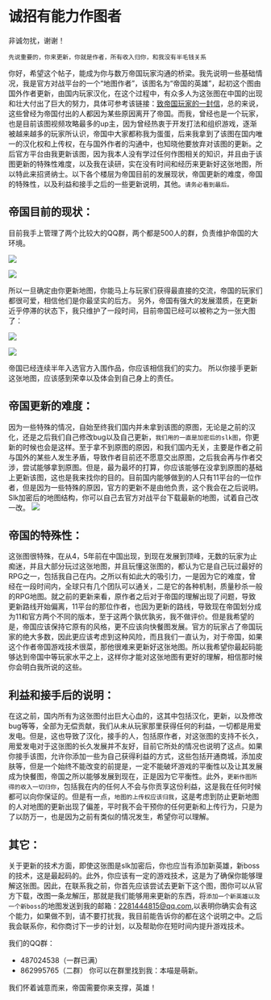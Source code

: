 诚招有能力作图者
===============
非诚勿扰，谢谢！

`先说重要的，你来更新，你就是作者，所有收入归你，和我没有半毛钱关系`

  你好，希望这个帖子，能成为你与数万帝国玩家沟通的桥梁。我先说明一些基础情况，我是官方对战平台的一个“地图作者”，该图名为“帝国的英雄”，起初这个图由国外作者更新，由国内玩家汉化，在这个过程中，有众多人为这张图在中国的出现和壮大付出了巨大的努力，具体可参考该链接：[致帝国玩家的一封信](https://github.com/smartmiaomiao/Hero-of-the-empire/blob/master/end-or-start.md)，总的来说，这些曾经为帝国付出的人都因为某些原因离开了帝国。而我，曾经也是一个玩家，也是目前该图视频攻略最多的up主，因为曾经热衷于开发打法和组织游戏，逐渐被越来越多的玩家所认识，帝国中大家都称我为蛋蛋，后来我拿到了该图在国内唯一的汉化权和上传权，在与国外作者的沟通中，也知晓他要放弃对该图的更新。之后官方平台由我更新该图，因为我本人没有学过任何作图相关的知识，并且由于该图更新的特殊性难度，以及我在读研，实在没有时间和经历来更新好这张地图，所以特此来招贤纳士。以下各个楼层为帝国目前的发展现状，帝国更新的难度，帝国的特殊性，以及利益和接手之后的一些更新说明，其他。`请务必看到最后。`

帝国目前的现状：
-------------

目前我手上管理了两个比较大的QQ群，两个都是500人的群，负责维护帝国的大环境。

  ![](https://github.com/smartmiaomiao/Hero-of-the-empire/blob/master/img/img1.png)

  ![](https://github.com/smartmiaomiao/Hero-of-the-empire/blob/master/img/img2.png)

所以一旦确定由你更新地图，你能马上与玩家们获得最直接的交流，帝国的玩家们都很可爱，相信他们是你最坚实的后方。
另外，帝国有强大的发展潜质，在更新近乎停滞的状态下，我只维护了一段时间，目前帝国已经可以被称之为一张大图了：

  ![](https://github.com/smartmiaomiao/Hero-of-the-empire/blob/master/img/img3.png)
  
  ![](https://github.com/smartmiaomiao/Hero-of-the-empire/blob/master/img/img5.png)
  
帝国已经连续半年入选官方入围作品，你应该相信我们的实力。
所以你接手更新这张地图，应该感到荣幸以及体会到自己身上的责任。


帝国更新的难度：
--------------
因为一些特殊的情况，自始至终我们国内并未拿到该图的原图，无论是之前的汉化，还是之后我们自己修改bug以及自己更新，`我们用的一直是加密后的slk图`，你更新的时候也会是这样。至于拿不到原图的原因，和我们国内无关，主要是作者之前与国外的某些人发生矛盾，导致作者目前还不愿意交出原图，之后我会再与作者交涉，尝试能够拿到原图。但是，最为最坏的打算，你应该能够在没拿到原图的基础上更新该图，这也是我来找你的目的。目前国内能够做到的人只有11平台的一位作者，但是因为一些特殊的原因，官方的更新不是由他负责，这个我会在之后说明。Slk加密后的地图结构，你可以自己去官方对战平台下载最新的地图，试着自己改一改。
![](https://github.com/smartmiaomiao/Hero-of-the-empire/blob/master/img/img4.png)

帝国的特殊性：
------------
这张图很特殊，在从4，5年前在中国出现，到现在发展到顶峰，无数的玩家为止痴迷，并且大部分玩过这张地图，并且玩懂这张图的，都认为它是自己玩过最好的RPG之一，包括我自己在内。之所以有如此大的吸引力，一是因为它的难度，曾经在一段时间内，全球只有几个团队可以通关，二是它的各种机制，质量秒杀一般的RPG地图。就之前的更新来看，原作者之后对于帝国的理解出现了问题，导致更新路线开始偏离，11平台的那位作者，也因为更新的路线，导致现在帝国划分成为11和官方两个不同的版本，至于这两个孰优孰劣，我不做评价。但是我希望的是，帝国应该保持它原有的风格，更不应该向快餐图发展。官方的玩家占了帝国玩家的绝大多数，因此更应该考虑到这种风险，而且我们一直认为，对于帝国，如果这个作者帝国游戏技术很菜，那他很难来更新好这张地图。所以我希望你最起码能够达到帝国中等玩家水平之上，这样你才能对这张地图有更好的理解，相信那时候你会明白我所说的这些。

利益和接手后的说明：
------------------
在这之前，国内所有为这张图付出巨大心血的，这其中包括汉化，更新，以及修改bug等等，全部为无偿贡献，我们从未从玩家那里获得任何的利益，一切都是用爱发电。但是，这也导致了汉化，接手的人，包括原作者，对这张图的支持不长久，用爱发电对于这张图的长久发展并不友好，目前它所处的情况也说明了这点。如果你接手该图，允许你添加一些为自己获得利益的方式，这些包括开通商城，添加皮肤等，但是一个始终不能改变的前提是，一定不能破坏游戏的平衡性以及让其发展成为快餐图，帝国之所以能够发展到现在，正是因为它平衡性。此外，`更新作图所得的收入一切归你`，包括我在内的任何人不会与你贡享这份利益，这是我在任何时候都可以向你保证的。但是有一点，`地图的上传权应该归我`，这是考虑到防止更新地图的人对地图的更新出现了偏差，平时我不会干预你的任何更新和上传行为，只是为了以防万一，也是因为之前有类似的情况发生，希望你可以理解。

其它：
-----
关于更新的技术方面，即使这张图是slk加密后，你也应当有添加新英雄，新boss的技术，这是最起码的。此外，你应该有一定的游戏技术，这是为了确保你能够理解这张图。因此，在联系我之前，你首先应该尝试去更新下这个图，图你可以从官方下载，改图一条龙解压，那就是我们能够用来更新的东西，将`添加一个新英雄以及一个新boss`的地图发送到我的邮箱：2281444815@qq.com,以表明你确实会有这个能力，如果做不到，请不要打扰我，我目前能告诉你的都在这个说明之中。之后我会联系你，和你商讨下一步的计划，以及帮助你在短时间内提升游戏技术。

我们的QQ群：
* 487024538（一群已满）
* 862995765（二群）
你可以在群里找到我：本喵是萌新。

我们怀着诚意而来，帝国需要你来支撑，英雄！

